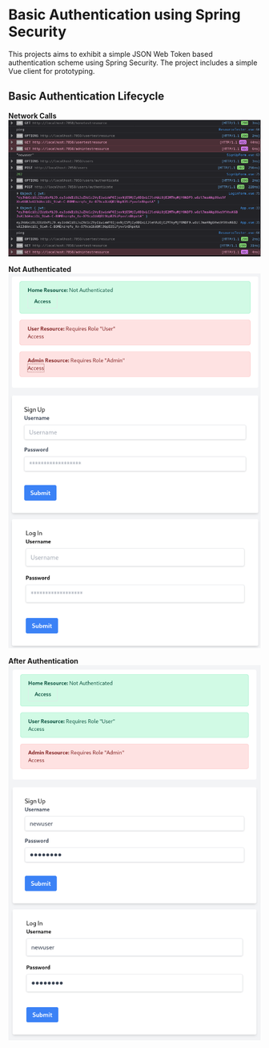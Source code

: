 # Basic Authentication using Spring Security

This projects aims to exhibit a simple JSON Web Token based authentication scheme using Spring Security. The project includes a simple Vue client for prototyping.

## Basic Authentication Lifecycle

**Network Calls**
![Network Calls](./assets/network-calls.png)

**Not Authenticated**
![Before Authentication](./assets/before-authentication.png)

**After Authentication**
![After Authentication](./assets/after-authentication.png)

